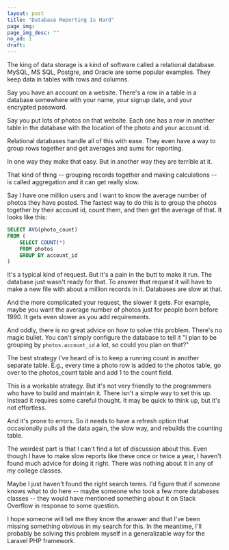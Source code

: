 ```yaml
---
layout: post
title: "Database Reporting Is Hard"
page_img: 
page_img_desc: ""
no_ad: 1
draft: 
---
```


The king of data storage is a kind of software called a relational database. MySQL, MS SQL, Postgre, and Oracle are some popular examples. They keep data in tables with rows and columns.

Say you have an account on a website. There's a row in a table in a database somewhere with your name, your signup date, and your encrypted password.

Say you put lots of photos on that website. Each one has a row in another table in the database with the location of the photo and your account id.

Relational databases handle all of this with ease. They even have a way to group rows together and get averages and sums for reporting.

In one way they make that easy. But in another way they are terrible at it.

That kind of thing -- grouping records together and making calculations -- is called aggregation and it can get really slow. 

Say I have one million users and I want to know the average number of photos they have posted. The fastest way to do this is to group the photos together by their account id, count them, and then get the average of that. It looks like this:

```sql
SELECT AVG(photo_count)
FROM (
    SELECT COUNT(*) 
    FROM photos
    GROUP BY account_id
)
```

It's a typical kind of request. But it's a pain in the butt to make it run. The database just wasn't ready for that. To answer that request it will have to make a new file with about a million records in it. Databases are slow at that.

And the more complicated your request, the slower it gets. For example, maybe you want the average number of photos just for people born before 1990. It gets even slower as you add requirements.

And oddly, there is no great advice on how to solve this problem. There's no magic bullet. You can't simply configure the database to tell it "I plan to be grouping by `photos.account_id` a lot, so could you plan on that?"

The best strategy I've heard of is to keep a running count in another separate table. E.g., every time a photo row is added to the photos table, go over to the photos_count table and add 1 to the count field.

This is a workable strategy. But it's not very friendly to the programmers who have to build and maintain it. There isn't a simple way to set this up. Instead it requires some careful thought. It may be quick to think up, but it's not effortless.

And it's prone to errors. So it needs to have a refresh option that occasionally pulls all the data again, the slow way, and rebuilds the counting table.

The weirdest part is that I can't find a lot of discussion about this. Even though I have to make slow reports like these once or twice a year, I haven't found much advice for doing it right. There was nothing about it in any of my college classes.

Maybe I just haven't found the right search terms. I'd figure that if someone knows what to do here -- maybe someone who took a few more databases classes -- they would have mentioned something about it on Stack Overflow in response to some question.

I hope someone will tell me they know the answer and that I've been missing something obvious in my search for this. In the meantime, I'll probably be solving this problem myself in a generalizable way for the Laravel PHP framework.
